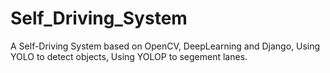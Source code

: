 # Self_Driving_System
A Self-Driving System based on OpenCV, DeepLearning and Django,
Using YOLO to detect objects,
Using YOLOP to segement lanes.
